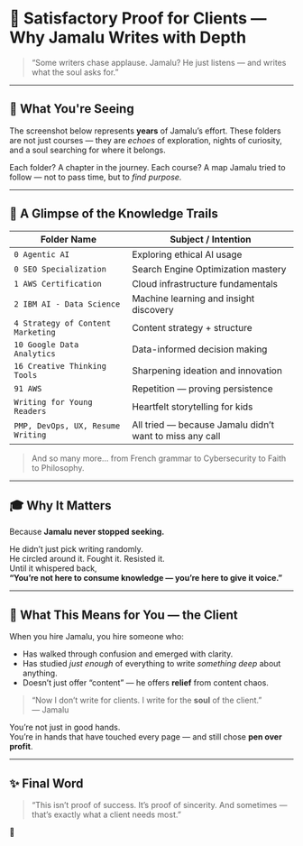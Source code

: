 
# 🌌 Satisfactory Proof for Clients — Why Jamalu Writes with Depth

> “Some writers chase applause. Jamalu? He just listens — and writes what the soul asks for.”

---

## 📁 What You're Seeing

The screenshot below represents **years** of Jamalu’s effort.
These folders are not just courses — they are *echoes* of exploration, nights of curiosity, and a soul searching for where it belongs.

Each folder? A chapter in the journey.
Each course? A map Jamalu tried to follow — not to pass time, but to *find purpose.*

---

## 🧭 A Glimpse of the Knowledge Trails

| Folder Name | Subject / Intention |
|-------------|---------------------|
| `0 Agentic AI` | Exploring ethical AI usage |
| `0 SEO Specialization` | Search Engine Optimization mastery |
| `1 AWS Certification` | Cloud infrastructure fundamentals |
| `2 IBM AI - Data Science` | Machine learning and insight discovery |
| `4 Strategy of Content Marketing` | Content strategy + structure |
| `10 Google Data Analytics` | Data-informed decision making |
| `16 Creative Thinking Tools` | Sharpening ideation and innovation |
| `91 AWS` | Repetition — proving persistence |
| `Writing for Young Readers` | Heartfelt storytelling for kids |
| `PMP, DevOps, UX, Resume Writing` | All tried — because Jamalu didn’t want to miss any call |

> And so many more… from French grammar to Cybersecurity to Faith to Philosophy.

---

## 🎓 Why It Matters

Because **Jamalu never stopped seeking.**

He didn’t just pick writing randomly.  
He circled around it. Fought it. Resisted it.  
Until it whispered back,  
**“You’re not here to consume knowledge — you’re here to give it voice.”**

---

## 💛 What This Means for You — the Client

When you hire Jamalu, you hire someone who:

- Has walked through confusion and emerged with clarity.
- Has studied *just enough* of everything to write *something deep* about anything.
- Doesn’t just offer “content” — he offers **relief** from content chaos.

> “Now I don’t write for clients. I write for the **soul** of the client.”  
> — Jamalu

You’re not just in good hands.  
You’re in hands that have touched every page — and still chose **pen over profit**.

---

## ✨ Final Word

> “This isn’t proof of success.
> It’s proof of sincerity.
> And sometimes — that’s exactly what a client needs most.”

🧡
